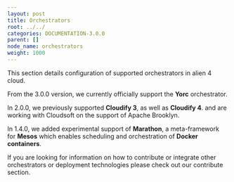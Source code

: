 ```yaml
---
layout: post
title: Orchestrators
root: ../../
categories: DOCUMENTATION-3.0.0
parent: []
node_name: orchestrators
weight: 1000
---
```


This section details configuration of supported orchestrators in alien 4 cloud.

From the 3.0.0 version, we  currently officially support the __Yorc__ orchestrator.

In 2.0.0, we previously supported __Cloudify 3__, as well as __Cloudify 4__. and are working with Cloudsoft on the support of Apache Brooklyn.

In 1.4.0, we added experimental support of __Marathon__, a meta-framework for __Mesos__ which enables scheduling and orchestration of __Docker containers__.

If you are looking for information on how to contribute or integrate other orchestrators or deployment technologies please check out our contribute section.
